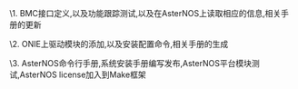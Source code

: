 \1. BMC接口定义,以及功能跟踪测试,以及在AsterNOS上读取相应的信息,相关手册的更新

\2. ONIE上驱动模块的添加,以及安装配置命令,相关手册的生成

\3. AsterNOS命令行手册,系统安装手册编写发布,AsterNOS平台模块测试,AsterNOS license加入到Make框架

